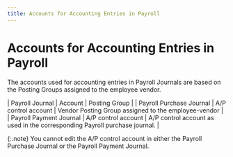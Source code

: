 ```yaml
---
title: Accounts for Accounting Entries in Payroll
---
```


# Accounts for Accounting Entries in Payroll


The accounts used for accounting entries in Payroll Journals are based  on the Posting Groups assigned to the employee vendor.


| Payroll Journal | Account | Posting Group |
| Payroll Purchase Journal | A/P control account | Vendor Posting Group assigned to the employee-vendor |
| Payroll Payment Journal | A/P control account | A/P control account as used in the corresponding Payroll purchase journal. |



{:.note}
You cannot edit the A/P control account in either the Payroll Purchase  Journal or the Payroll Payment Journal.
